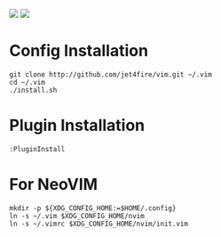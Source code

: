 [![](http://img.shields.io/badge/status-stable-brightgreen.svg)](https://twitter.com/jet4fire)
[![](http://img.shields.io/badge/aleksandr-approved-orange.svg)](https://twitter.com/jet4fire)

# Config Installation

    git clone http://github.com/jet4fire/vim.git ~/.vim
    cd ~/.vim
    ./install.sh

# Plugin Installation

    :PluginInstall

# For NeoVIM

    mkdir -p ${XDG_CONFIG_HOME:=$HOME/.config}
    ln -s ~/.vim $XDG_CONFIG_HOME/nvim
    ln -s ~/.vimrc $XDG_CONFIG_HOME/nvim/init.vim
